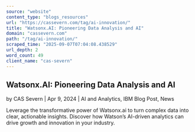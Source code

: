 ```yaml
---
source: "website"
content_type: "blogs_resources"
url: "https://cassevern.com/tag/ai-innovation/"
title: "Watsonx.AI: Pioneering Data Analysis and AI"
domain: "cassevern.com"
path: "/tag/ai-innovation/"
scraped_time: "2025-09-07T07:04:08.438529"
url_depth: 2
word_count: 49
client_name: "cas-severn"
---
```


## Watsonx.AI: Pioneering Data Analysis and AI

by CAS Severn | Apr 9, 2024 | AI and Analytics, IBM Blog Post, News

Leverage the transformative power of Watsonx.ai to turn complex data into clear, actionable insights. Discover how Watson’s AI-driven analytics can drive growth and innovation in your industry.